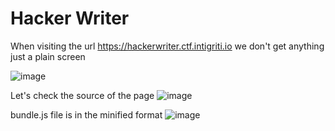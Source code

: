 # Hacker Writer

When visiting the url https://hackerwriter.ctf.intigriti.io we don't get anything just a plain screen

![image](https://user-images.githubusercontent.com/19681324/158516882-8796f8ee-0f4c-401a-a5a1-f280898f33a4.png)

Let's check the source of the page
![image](https://user-images.githubusercontent.com/19681324/158516947-d2a46459-e841-4375-bdb7-d2816422af0c.png)

bundle.js file is in the minified format 
![image](https://user-images.githubusercontent.com/19681324/158517021-db06c31e-03f1-4efe-a1b3-bc3f7b9983ed.png)

